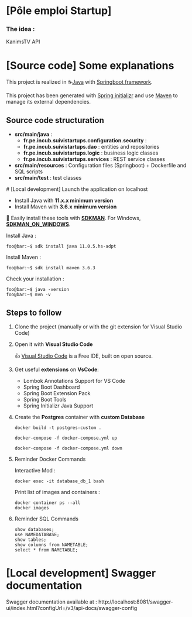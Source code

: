 # [Pôle emploi Startup]

### **The idea :**

KanimsTV API

# [Source code] Some explanations

This project is realized in :coffee:[Java](https://docs.oracle.com/en/java/) with [Springboot framework](https://spring.io/projects/spring-boot).

This project has been generated with [Spring initializr](https://start.spring.io/) and use [Maven](https://maven.apache.org/) to manage its external dependencies.

## Source code structuration

- **src/main/java** :
    - **fr.pe.incub.suivistartups.configuration.security** : 
    - **fr.pe.incub.suivistartups.dao** : entities and repositories
    - **fr.pe.incub.suivistartups.logic** : business logic classes
    - **fr.pe.incub.suivistartups.services** : REST service classes
- **src/main/resources** : Configuration files (Springboot) + Dockerfile and SQL scripts
- **src/main/test** : test classes


# [Local development] Launch the application on localhost

- Install Java with **11.x.x minimum version**
- Install Maven with **3.6.x minimum version**

:wrench: Easily install these tools with [**SDKMAN**](https://sdkman.io/install). For Windows, [**SDKMAN_ON_WINDOWS**](https://medium.com/@gayanper/sdkman-on-windows-661976238042).

Install Java :
```
foo@bar:~$ sdk install java 11.0.5.hs-adpt
```
Install Maven :
```
foo@bar:~$ sdk install maven 3.6.3
```
Check your installation : 
```console
foo@bar:~$ java -version
foo@bar:~$ mvn -v
```

## Steps to follow

1. Clone the project (manually or with the git extension for Visual Studio Code)

2. Open it with **Visual Studio Code**

    :thumbsup: [Visual Studio Code](https://code.visualstudio.com/) is a Free IDE, built on open source.

3. Get useful **extensions** on **VsCode**:

    - Lombok Annotations Support for VS Code
    - Spring Boot Dashboard
    - Spring Boot Extension Pack
    - Spring Boot Tools
    - Spring Initializr Java Support


4. Create the **Postgres** container with **custom Database**
    
    ```
    docker build -t postgres-custom .

    docker-compose -f docker-compose.yml up

    docker-compose -f docker-compose.yml down

    ```


5.  Reminder Docker Commands
    
    Interactive Mod :
    ```
    docker exec -it database_db_1 bash
    ```
    Print list of images and containers :
    ```
    docker container ps --all
    docker images
    ```

6. Reminder SQL Commands

    ```
    show databases;
    use NAMEDATABASE;
    show tables;
    show columns from NAMETABLE;
    select * from NAMETABLE;
    ```

# [Local development] Swagger documentation

Swagger documentation available at : http://localhost:8081/swagger-ui/index.html?configUrl=/v3/api-docs/swagger-config